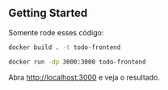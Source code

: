 ## Getting Started

Somente rode esses código:

```bash
docker build . -t todo-frontend

docker run -dp 3000:3000 todo-frontend
```

Abra [http://localhost:3000](http://localhost:3000) e veja o resultado.

